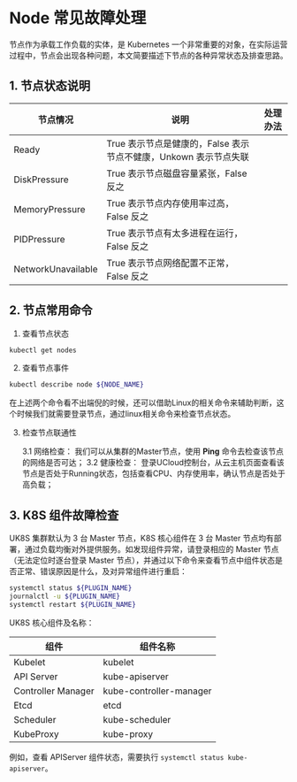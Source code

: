 # Node 常见故障处理

节点作为承载工作负载的实体，是 Kubernetes 一个非常重要的对象，在实际运营过程中，节点会出现各种问题，本文简要描述下节点的各种异常状态及排查思路。

## 1. 节点状态说明

| 节点情况               | 说明                                        | 处理办法 |
| ------------------ | ----------------------------------------- | ---- |
| Ready              | True 表示节点是健康的，False 表示节点不健康，Unkown 表示节点失联 |      |
| DiskPressure       | True 表示节点磁盘容量紧张，False 反之                  |      |
| MemoryPressure     | True 表示节点内存使用率过高，False 反之                 |      |
| PIDPressure        | True 表示节点有太多进程在运行，False 反之                |      |
| NetworkUnavailable | True 表示节点网络配置不正常，False 反之                 |      |

## 2. 节点常用命令

1. 查看节点状态

```bash
kubectl get nodes
```

2. 查看节点事件

```bash
kubectl describe node ${NODE_NAME}
```

在上述两个命令看不出端倪的时候，还可以借助Linux的相关命令来辅助判断，这个时候我们就需要登录节点，通过linux相关命令来检查节点状态。

3. 检查节点联通性

   3.1 网络检查： 我们可以从集群的Master节点，使用 **Ping** 命令去检查该节点的网络是否可达； 3.2 健康检查：
   登录UCloud控制台，从云主机页面查看该节点是否处于Running状态，包括查看CPU、内存使用率，确认节点是否处于高负载；

## 3. K8S 组件故障检查

UK8S 集群默认为 3 台 Master 节点，K8S 核心组件在 3 台 Master 节点均有部署，通过负载均衡对外提供服务。如发现组件异常，请登录相应的 Master 节点（无法定位时逐台登录
Master 节点），并通过以下命令来查看节点中组件状态是否正常、错误原因是什么，及对异常组件进行重启：

```bash
systemctl status ${PLUGIN_NAME}
journalctl -u ${PLUGIN_NAME}
systemctl restart ${PLUGIN_NAME}
```

UK8S 核心组件及名称：

| 组件                 | 组件名称                    |
| ------------------ | ----------------------- |
| Kubelet            | kubelet                 |
| API Server         | kube-apiserver          |
| Controller Manager | kube-controller-manager |
| Etcd               | etcd                    |
| Scheduler          | kube-scheduler          |
| KubeProxy          | kube-proxy              |

例如，查看 APIServer 组件状态，需要执行 `systemctl status kube-apiserver`。
